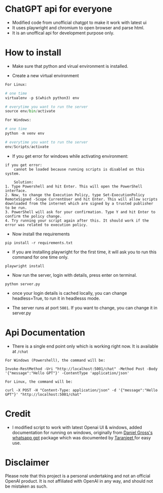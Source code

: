 # ChatGPT api for everyone

* Modified code from unofficial chatgpt to make it work with latest ui
* It uses playwright and chromium to open browser and parse html.
* It is an unoffical api for development purpose only.


# How to install

* Make sure that python and virual environment is installed.

* Create a new virtual environment

```python
For Linux:

# one time
virtualenv -p $(which python3) env

# everytime you want to run the server
source env/bin/activate
```

```python
For Windows:

# one time
python -m venv env

# everytime you want to run the server
env/Scripts/activate
```

* If you get error for windows while activating environment:
```aidl
if you get error:
    cannot be loaded because running scripts is disabled on this system.
    
    Solution:
1. Type Powershell and hit Enter. This will open the PowerShell interface.
2. Now, to change the Execution Policy, type Set-ExecutionPolicy RemoteSigned -Scope CurrentUser and hit Enter. This will allow scripts downloaded from the internet which are signed by a trusted publisher to be run.
3. PowerShell will ask for your confirmation. Type Y and hit Enter to confirm the policy change.
4. Try running your script again after this. It should work if the error was related to execution policy.
```

* Now install the requirements

```
pip install -r requirements.txt
```

* If you are installing playwright for the first time, it will ask you to run this command for one time only.

```
playwright install
```

* Now run the server, login with details, press enter on terminal.

```
python server.py
```

* once your login details is cached locally, you can change headless=True, to run it in headlesss mode.

* The server runs at port `5001`. If you want to change, you can change it in server.py


# Api Documentation

* There is a single end point only which is working right now. It is available at `/chat`

```shell
For Windows (Powershell), the command will be:

Invoke-RestMethod -Uri "http://localhost:5001/chat" -Method Post -Body '{"message":"Hello GPT"}' -ContentType 'application/json'
```
```shell
For Linux, the command will be:

curl -X POST -H "Content-Type: application/json" -d '{"message":"Hello GPT"}' "http://localhost:5001/chat"
```


# Credit

* I modified script to work with latest Openai UI & windows, added documentation for running on windows, originally from [Daniel Gross's whatsapp gpt](https://github.com/danielgross/whatsapp-gpt) package which was documented by [Taranjeet ](https://github.com/taranjeet/unofficial-chatgpt-api/) for easy use.

# Disclaimer

Please note that this project is a personal undertaking and not an official OpenAI product. It is not affiliated with OpenAI in any way, and should not be mistaken as such.
